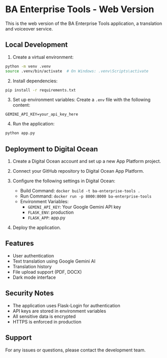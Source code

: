 # BA Enterprise Tools - Web Version

This is the web version of the BA Enterprise Tools application, a translation and voiceover service.

## Local Development

1. Create a virtual environment:
```bash
python -m venv .venv
source .venv/bin/activate  # On Windows: .venv\Scripts\activate
```

2. Install dependencies:
```bash
pip install -r requirements.txt
```

3. Set up environment variables:
Create a `.env` file with the following content:
```
GEMINI_API_KEY=your_api_key_here
```

4. Run the application:
```bash
python app.py
```

## Deployment to Digital Ocean

1. Create a Digital Ocean account and set up a new App Platform project.

2. Connect your GitHub repository to Digital Ocean App Platform.

3. Configure the following settings in Digital Ocean:
   - Build Command: `docker build -t ba-enterprise-tools .`
   - Run Command: `docker run -p 8000:8000 ba-enterprise-tools`
   - Environment Variables:
     - `GEMINI_API_KEY`: Your Google Gemini API key
     - `FLASK_ENV`: production
     - `FLASK_APP`: app.py

4. Deploy the application.

## Features

- User authentication
- Text translation using Google Gemini AI
- Translation history
- File upload support (PDF, DOCX)
- Dark mode interface

## Security Notes

- The application uses Flask-Login for authentication
- API keys are stored in environment variables
- All sensitive data is encrypted
- HTTPS is enforced in production

## Support

For any issues or questions, please contact the development team. 